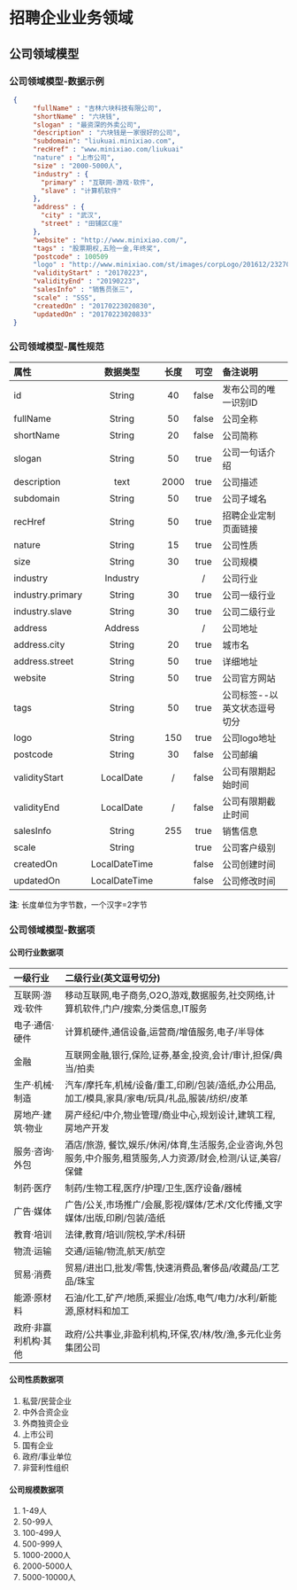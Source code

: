 # 招聘企业业务领域

## 公司领域模型

### 公司领域模型-数据示例

```json
 {
      "fullName" : "吉林六块科技有限公司",
      "shortName" : "六块钱",
      "slogan" : "最资深的外卖公司",
      "description" : "六块钱是一家很好的公司",
	  "subdomain": "liukuai.minixiao.com",
	  "recHref" : "www.minixiao.com/liukuai"
      "nature" : "上市公司",
      "size" : "2000-5000人",
      "industry" : {
        "primary" : "互联网·游戏·软件",
        "slave" : "计算机软件"
      },
      "address" : {
        "city" : "武汉",
        "street" : "田铺区C座"
      },
      "website" : "http://www.minixiao.com/",
      "tags" : "股票期权,五险一金,年终奖",
	  "postcode" : 100509
      "logo" : "http://www.minixiao.com/st/images/corpLogo/201612/23270190d9e17648648cc197fd31542.png",
	  "validityStart" : "20170223",
	  "validityEnd" : "20190223",
	  "salesInfo" : "销售员张三",
	  "scale" : "SSS",
	  "createdOn" : "20170223020830",
	  "updatedOn" : "20170223020833"
 }
```

### 公司领域模型-属性规范

| 属性 | 数据类型 | 长度 | 可空 | 备注说明  |
|:----|:--------:|:-----:|:----:|:--------------|
| id | String | 40 | false | 发布公司的唯一识别ID |
| fullName | String | 50 | false | 公司全称 |
| shortName | String| 20 | false | 公司简称 |
| slogan | String | 50 | true | 公司一句话介绍 |
| description | text | 2000 | true | 公司描述 |
| subdomain|String|50|true|公司子域名|
| recHref|String|50|true|招聘企业定制页面链接|
| nature | String | 15 | true | 公司性质 |
| size | String | 30 | true | 公司规模 |
| industry | Industry |  | / | 公司行业 |
| industry.primary | String | 30 | true | 公司一级行业 |
| industry.slave | String | 30 | true | 公司二级行业 |
| address | Address |  | / | 公司地址 |
| address.city | String | 20 | true | 城市名 |
| address.street | String | 50 | true | 详细地址 |
| website | String | 50 | true |公司官方网站  |
| tags | String | 50 | true | 公司标签--以英文状态逗号切分 |
| logo | String | 150 | true | 公司logo地址 |
| postcode | String | 30 | false | 公司邮编 |
| validityStart | LocalDate | / | false | 公司有限期起始时间 |
| validityEnd | LocalDate | / | false | 公司有限期截止时间 |
| salesInfo | String | 255 | true | 销售信息|
| scale | String | | true | 公司客户级别 |
| createdOn | LocalDateTime |  | false | 公司创建时间 |
| updatedOn | LocalDateTime |  | false | 公司修改时间 |


**注**: 长度单位为字节数，一个汉字=2字节

### 公司领域模型-数据项

#### 公司行业数据项

|一级行业|二级行业(英文逗号切分)|
|:--|:--|
|互联网·游戏·软件|移动互联网,电子商务,O2O,游戏,数据服务,社交网络,计算机软件,门户/搜索,分类信息,IT服务|
|电子·通信·硬件|计算机硬件,通信设备,运营商/增值服务,电子/半导体|
|金融|互联网金融,银行,保险,证券,基金,投资,会计/审计,担保/典当/拍卖|
|生产·机械·制造|汽车/摩托车,机械/设备/重工,印刷/包装/造纸,办公用品,加工/模具,家具/家电/玩具/礼品,服装/纺织/皮革|
|房地产·建筑·物业|房产经纪/中介,物业管理/商业中心,规划设计,建筑工程,房地产开发|
|服务·咨询·外包|酒店/旅游, 餐饮,娱乐/休闲/体育,生活服务,企业咨询,外包服务,中介服务,租赁服务,人力资源/财会,检测/认证,美容/保健|
|制药·医疗|制药/生物工程,医疗/护理/卫生,医疗设备/器械|
|广告·媒体|广告/公关,市场推广/会展,影视/媒体/艺术/文化传播,文字媒体/出版,印刷/包装/造纸|
|教育·培训|法律,教育/培训/院校,学术/科研|
|物流·运输|交通/运输/物流,航天/航空|
|贸易·消费|贸易/进出口,批发/零售,快速消费品,奢侈品/收藏品/工艺品/珠宝|
|能源·原材料|石油/化工,矿产/地质,采掘业/冶炼,电气/电力/水利/新能源,原材料和加工|
|政府·非赢利机构·其他|政府/公共事业,非盈利机构,环保,农/林/牧/渔,多元化业务集团公司|
 
#### 公司性质数据项
1. 私营/民营企业
2. 中外合资企业
3. 外商独资企业
4. 上市公司
5. 国有企业
6. 政府/事业单位
7. 非营利性组织

#### 公司规模数据项
1. 1-49人
2. 50-99人
3. 100-499人
4. 500-999人
5. 1000-2000人
6. 2000-5000人
7. 5000-10000人

